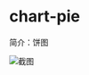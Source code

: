 # chart-pie

简介：饼图

![截图](https://img.alicdn.com/tfs/TB1rfJHivDH8KJjy1XcXXcpdXXa-1910-1022.png)





